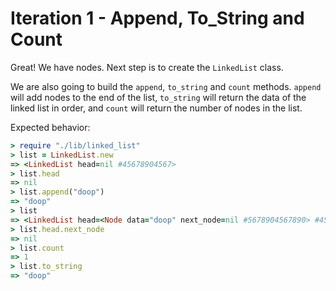 # Iteration 1 - Append, To_String and Count

Great! We have nodes. Next step is to create the `LinkedList` class.

We are also going to build the `append`, `to_string` and `count` methods. `append` will add nodes to the end of the list, `to_string` will return the data of the linked list in order, and `count` will return the number of nodes in the list.

Expected behavior:

```ruby
> require "./lib/linked_list"
> list = LinkedList.new
=> <LinkedList head=nil #45678904567>
> list.head
=> nil
> list.append("doop")
=> "doop"
> list
=> <LinkedList head=<Node data="doop" next_node=nil #5678904567890> #45678904567>
> list.head.next_node
=> nil
> list.count
=> 1
> list.to_string
=> "doop"
```
